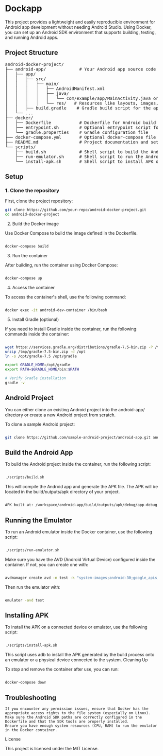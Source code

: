 # Dockapp
This project provides a lightweight and easily reproducible environment for Android app development without needing Android Studio. Using Docker, you can set up an Android SDK environment that supports building, testing, and running Android apps.

## Project Structure
<pre>
android-docker-project/
├── android-app/             # Your Android app source code (optional or clone it later)
│   ├── app/
│   │   ├── src/
│   │   │   ├── main/
│   │   │   │   ├── AndroidManifest.xml
│   │   │   │   ├── java/
│   │   │   │   │   └── com/example/app/MainActivity.java or MainActivity.kt
│   │   │   │   └── res/   # Resources like layouts, images, etc.
│   │   ├── build.gradle    # Gradle build script for the app module
│   └── ...
├── docker/
│   ├── Dockerfile           # Dockerfile for Android build environment
│   ├── entrypoint.sh        # Optional entrypoint script for container initialization
│   └── gradle.properties    # Gradle configuration file
├── docker-compose.yml       # Optional docker-compose file for easy container management
├── README.md                # Project documentation and setup instructions
└── scripts/
    ├── build.sh             # Shell script to build the Android project
    ├── run-emulator.sh      # Shell script to run the Android emulator
    └── install-apk.sh       # Shell script to install APK on emulator or device
</pre>

## Setup

### 1. Clone the repository
First, clone the project repository:

```bash
git clone https://github.com/your-repo/android-docker-project.git
cd android-docker-project
```
2. Build the Docker image

Use Docker Compose to build the image defined in the Dockerfile.

```bash

docker-compose build
```
3. Run the container

After building, run the container using Docker Compose:

```bash

docker-compose up
```
4. Access the container

To access the container's shell, use the following command:

```bash

docker exec -it android-dev-container /bin/bash
```
5. Install Gradle (optional)

If you need to install Gradle inside the container, run the following commands inside the container:

```bash

wget https://services.gradle.org/distributions/gradle-7.5-bin.zip -P /tmp
unzip /tmp/gradle-7.5-bin.zip -d /opt
ln -s /opt/gradle-7.5 /opt/gradle

export GRADLE_HOME=/opt/gradle
export PATH=$GRADLE_HOME/bin:$PATH

# Verify Gradle installation
gradle -v
```
## Android Project

You can either clone an existing Android project into the android-app/ directory or create a new Android project from scratch.

To clone a sample Android project:

```bash

git clone https://github.com/sample-android-project/android-app.git android-app
```
## Build the Android App

To build the Android project inside the container, run the following script:

```bash

./scripts/build.sh
```
This will compile the Android app and generate the APK file. The APK will be located in the build/outputs/apk directory of your project.

```bash

APK built at: /workspace/android-app/build/outputs/apk/debug/app-debug.apk
```
## Running the Emulator

To run an Android emulator inside the Docker container, use the following script:

```bash

./scripts/run-emulator.sh
```
Make sure you have the AVD (Android Virtual Device) configured inside the container. If not, you can create one with:

```bash

avdmanager create avd -n test -k "system-images;android-30;google_apis;x86_64"
```
Then run the emulator with:

```bash

emulator -avd test
```
## Installing APK

To install the APK on a connected device or emulator, use the following script:

```bash

./scripts/install-apk.sh
```
This script uses adb to install the APK generated by the build process onto an emulator or a physical device connected to the system.
Cleaning Up

To stop and remove the container after use, you can run:

```bash

docker-compose down
```

## Troubleshooting

    If you encounter any permission issues, ensure that Docker has the appropriate access rights to the file system (especially on Linux).
    Make sure the Android SDK paths are correctly configured in the Dockerfile and that the SDK tools are properly installed.
    Ensure you have enough system resources (CPU, RAM) to run the emulator in the Docker container.

License

This project is licensed under the MIT License.
